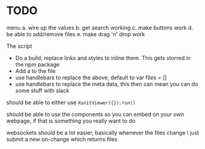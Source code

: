 # TODO

menu
    a. wire up the values
    b. get search working
    c. make buttons work
    d. be able to add/remove files
    e. make drag 'n' drop work

The script

* Do a build, replace links and styles to inline them. This gets storred in the npm package
* Add a <script> window.files = {{files}}</script> to the file
* use handlebars to replace the above, default to var files = []
* use handlebars to replace the meta data, this then can mean you can do some stuff with slack

should be able to either use `XunitViewer({}).run()`

should be able to use the components so you can embed on your own webpage, if that is something you really want to do

websockets should be a lot easier, basically whenever the files change I just submit a new on-change which returns files